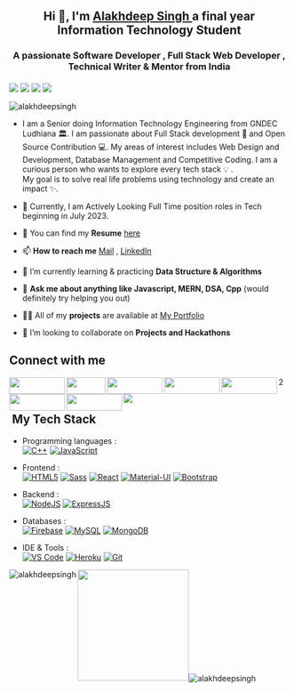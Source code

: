 <h2 align="center"> Hi 👋, I'm <a href="https://alakhdeepsingh.github.io/Portfolio/" target="blank">Alakhdeep Singh </a> a final year Information Technology Student</h2>
<h3 align="center">A passionate Software Developer , Full Stack Web Developer , Technical Writer & Mentor from India</h3>

#### 
<img src="https://img.shields.io/badge/-Fullstack%20Developer-blue?&style=for-the-badge"/>    <img src="https://img.shields.io/badge/-Frontend%20 ReactJS Developer-red?&style=for-the-badge"/>  <img src="https://img.shields.io/badge/-JavaScript%20Developer-yellow?&style=for-the-badge"/>    <img src="https://img.shields.io/badge/-Backend Developer-green?&style=for-the-badge"/>
<!-- <img src="https://img.shields.io/badge/-DataStructures & Algorithms-green?&style=for-the-badge"/> -->

<p align="left"> <img src="https://komarev.com/ghpvc/?username=alakhdeepsingh&label=Profile%20views&color=0e75b6&style=flat" alt="alakhdeepsingh" /> </p>          
 
- I am a Senior doing Information Technology Engineering from GNDEC Ludhiana 🏛️. I am passionate about Full Stack development 🚀 and Open Source Contribution 💻. My areas of interest includes Web Design and Development, Database Management and Competitive Coding. I am a curious person who wants to explore every tech stack 💡 .                                           
My goal is to solve real life problems using technology and create an impact ✨.

- 🔷 Currently, I am Actively Looking Full Time position roles in Tech beginning in July 2023.

- 📓 You can find my **Resume** [here](https://drive.google.com/file/d/1u0aWMyN90tWQxr9ufeT5dhHYbltXwI15/view)

- 📫 **How to reach me** [Mail](mailto:alakhdeepsingh773@gmail.com) , [LinkedIn](https://linkedin.com/in/alakhdeepsingh)

- 🌱 I’m currently learning & practicing **Data Structure & Algorithms**

- 💬 **Ask me about anything like Javascript, MERN, DSA, Cpp** (would definitely try helping you out)    

- 👨‍💻 All of my **projects** are available at [My Portfolio](https://alakhdeepsingh.github.io/Portfolio/) 
 
- 🤝 I’m looking to collaborate on **Projects and Hackathons**


<!-- <h3 align="left">Connect with me:</h3>
<p align="left">
 
 <a href="https://linkedin.com/in/alakhdeepsingh" target="blank"><img align="center" src="https://raw.githubusercontent.com/rahuldkjain/github-profile-readme-generator/master/src/images/icons/Social/linked-in-alt.svg" alt="alakhdeepsingh" height="30" width="40" /></a>
 <a href="https://www.hackerrank.com/alakhdeep_7321" target="blank"><img align="center" src="https://raw.githubusercontent.com/rahuldkjain/github-profile-readme-generator/master/src/images/icons/Social/hackerrank.svg" alt="alakhdeep_7321" height="30" width="40" /></a>
 <a href="https://www.leetcode.com/coderking773/" target="blank"><img align="center" src="https://raw.githubusercontent.com/rahuldkjain/github-profile-readme-generator/master/src/images/icons/Social/leet-code.svg" alt="coderking773/" height="30" width="40" /></a>
<a href="https://auth.geeksforgeeks.org/user/alakhdeep/practice" target="blank"><img align="center" src="https://raw.githubusercontent.com/rahuldkjain/github-profile-readme-generator/master/src/images/icons/Social/geeks-for-geeks.svg" alt="alakhdeep/practice" height="30" width="40" /> 
<a href="https://www.credly.com/users/alakhdeep-singh.615bab6d/badges" target="blank"><img align="center" src="https://github.com/Alakhdeepsingh/Alakhdeepsingh/blob/main/credly.png" alt="alakhdeeps" height="30" width="40" /></a>
<a href="https://medium.com/@alakhdeepsingh" target="blank"><img align="center" src="https://raw.githubusercontent.com/rahuldkjain/github-profile-readme-generator/master/src/images/icons/Social/medium.svg" alt="alakhdeepsingh" height="30" width="40" /></a><a href="https://dev.to/alakhdeeps" target="blank"><img align="center" src="https://raw.githubusercontent.com/rahuldkjain/github-profile-readme-generator/master/src/images/icons/Social/devto.svg" alt="alakhdeeps" height="30" width="40" /></a>
<a href="https://www.youtube.com/channel/UC9N16ZFWsylapMikGovqjkQ" target="blank"><img align="center" src="https://raw.githubusercontent.com/rahuldkjain/github-profile-readme-generator/master/src/images/icons/Social/youtube.svg" alt="dryruncode" height="30" width="40" /></a>
 -->
 
 ## Connect with me 



<a href="https://www.linkedin.com/in/alakhdeepsingh/" target="blank" >
<img align="left" src="https://img.shields.io/badge/LinkedIn-0077B5?style=for-the-badge&logo=linkedin&logoColor=white" height="30" width="100"/> 
 </a>
   <a href="mailto:alakhdeepsingh773@gmail.com"> 
    <img align="left"src="https://img.shields.io/badge/Gmail-D14836?style=for-the-badge&logo=gmail&logoColor=white"  height="30" width="70"/>
  </a>2
<a href="https://www.hackerrank.com/alakhdeep_7321" target="blank" >
    <img align="left" src="https://img.shields.io/badge/Hackerrank-darkgreen?style=for-the-badge&logo=hackerrank&logoColor=white"  height="30" width="100"/>
  </a>
  <a href="https://www.leetcode.com/coderking773/" target="_blank">
    <img align="left"  src="https://img.shields.io/badge/Leetcode-yellow?style=for-the-badge&logo=leetcode&logoColor=white"  height="30" width="100"/>
  </a>
  <a href="https://auth.geeksforgeeks.org/user/alakhdeep/practice">
    <img align="left"  src="https://img.shields.io/badge/GeeksforGeeks-darkgreen?style=for-the-badge&logo=geeksforgeeks&logoColor=white" height="30" width="100"/>
  </a>
  <a href="https://www.youtube.com/channel/UC9N16ZFWsylapMikGovqjkQ">
    <img align="left"src="https://img.shields.io/badge/youtube-red?style=for-the-badge&logo=youtube&logoColor=white" height="30" width="100"/>
  </a>
 <a href="https://medium.com/@alakhdeepsingh">
    <img align="left"src="https://img.shields.io/badge/medium-0A0A0A?style=for-the-badge&logo=medium&logoColor=white" height="30" width="100"/>
  </a>
  <a href="https://dev.to/prabhkaur301">     <img align="left"src="https://img.shields.io/badge/dev.to-0A0A0A?style=for-the-badge&logo=devdotto&logoColor=white" />   </a>
 <br>
 <br>
<!--  <h2> My Tech Stack</h2> -->

 
 
 <h2> &nbsp;My Tech Stack</h2>

- Programming languages : <br />
    [![C++](https://img.shields.io/badge/C%2B%2B-00599C?style=flat&logo=c%2B%2B&logoColor=white)](https://www.cplusplus.com/)
    [![JavaScript](	https://img.shields.io/badge/JavaScript-F7DF1E?style=flat&logo=javascript&logoColor=black)](https://developer.mozilla.org/en-US/docs/Web/JavaScript) 
    
    
- Frontend : <br />
    [![HTML5](https://img.shields.io/badge/HTML5-E34F26?style=flat&logo=html5&logoColor=white)](https://www.w3.org/html/)
    [![Sass](https://img.shields.io/badge/Sass-CC6699?style=flat&logo=sass&logoColor=white)](https://sass-lang.com/)
    [![React](https://img.shields.io/badge/React-20232A?style=flat&logo=react&logoColor=61DAFB)](https://reactjs.org/)
    [![Material-UI](https://img.shields.io/badge/Material--UI-0081CB?style=flat&logo=material-ui&logoColor=white)](https://material-ui.com/)
    [![Bootstrap](https://img.shields.io/badge/Bootstrap-563D7C?style=flat&logo=bootstrap&logoColor=white)](https://getbootstrap.com)
    
- Backend : <br />
    [![NodeJS](https://img.shields.io/badge/Node.js-43853D?style=flat&logo=node.js&logoColor=white)](https://nodejs.org)
    [![ExpressJS](https://img.shields.io/badge/Express.js-43853D?style=flat&logo=express.js&logoColor=white)](https://expressjs.org)
 
  
- Databases :  <br />
    [![Firebase](https://img.shields.io/badge/-Firebase-2C2D72?style=flat&logo=firebase&logoColor=FFCA28)](https://firebase.google.com/)
    [![MySQL](https://img.shields.io/badge/MySQL-00000F?style=flat&logo=mysql&logoColor=white)](https://www.mysql.com/)
    [![MongoDB](https://img.shields.io/badge/MongoDB-4EA94B?style=flat&logo=mongodb&logoColor=white)](https://www.mongodb.com/)
 
- IDE & Tools : <br />
    [![VS Code](http://img.shields.io/badge/-VS%20Code-5C2D91?style=flat&logo=visual-studio-code&logoColor=white)](https://code.visualstudio.com/)
    [![Heroku](https://img.shields.io/badge/Heroku-430098?style=flat&logo=heroku&logoColor=white)](https://heroku.com)
    [![Git](https://img.shields.io/badge/Git-F05032?style=flat&logo=git&logoColor=white)](https://git-scm.com/)


 
<!-- <h3 align="left">Languages and Tools:</h3>
<p align="left"><a href="https://www.w3.org/html/" target="_blank" rel="noreferrer"> <img src="https://raw.githubusercontent.com/devicons/devicon/master/icons/html5/html5-original-wordmark.svg" alt="html5" width="40" height="40"/> </a><a href="https://www.w3schools.com/css/" target="_blank" rel="noreferrer"> <img src="https://raw.githubusercontent.com/devicons/devicon/master/icons/css3/css3-original-wordmark.svg" alt="css3" width="40" height="40"/> </a> <a href="https://developer.mozilla.org/en-US/docs/Web/JavaScript" target="_blank" rel="noreferrer"> <img src="https://raw.githubusercontent.com/devicons/devicon/master/icons/javascript/javascript-original.svg" alt="javascript" width="40" height="40"/> </a>
<a href="https://getbootstrap.com" target="_blank" rel="noreferrer"> <img src="https://raw.githubusercontent.com/devicons/devicon/master/icons/bootstrap/bootstrap-plain-wordmark.svg" alt="bootstrap" width="40" height="40"/> </a> <a href="https://reactjs.org/" target="_blank" rel="noreferrer"> <img src="https://raw.githubusercontent.com/devicons/devicon/master/icons/react/react-original-wordmark.svg" alt="react" width="40" height="40"/> </a><a href="https://redux.js.org" target="_blank" rel="noreferrer"> <img src="https://raw.githubusercontent.com/devicons/devicon/master/icons/redux/redux-original.svg" alt="redux" width="40" height="40"/> </a> <a href="https://nodejs.org" target="_blank" rel="noreferrer"> <img src="https://raw.githubusercontent.com/devicons/devicon/master/icons/nodejs/nodejs-original-wordmark.svg" alt="nodejs" width="40" height="40"/> </a> <a href="https://expressjs.com" target="_blank" rel="noreferrer"> <img src="https://raw.githubusercontent.com/devicons/devicon/master/icons/express/express-original-wordmark.svg" alt="express" width="40" height="40"/> </a>
  <a href="https://cloudinary.com/" target="_blank" rel="noreferrer"> <img src="https://github.com/Alakhdeepsingh/Alakhdeepsingh/blob/main/cloudinary.png" alt="express" width="40" height="40"/> </a><a href="https://www.mysql.com/" target="_blank" rel="noreferrer"> <img src="https://raw.githubusercontent.com/devicons/devicon/master/icons/mysql/mysql-original-wordmark.svg" alt="mysql" width="40" height="40"/> </a><a href="https://www.mongodb.com/" target="_blank" rel="noreferrer"> <img src="https://raw.githubusercontent.com/devicons/devicon/master/icons/mongodb/mongodb-original-wordmark.svg" alt="mongodb" width="40" height="40"/> </a> <a href="https://firebase.google.com/" target="_blank" rel="noreferrer"> <img src="https://www.vectorlogo.zone/logos/firebase/firebase-icon.svg" alt="firebase" width="40" height="40"/> </a><a href="https://heroku.com" target="_blank" rel="noreferrer"> <img src="https://www.vectorlogo.zone/logos/heroku/heroku-icon.svg" alt="heroku" width="40" height="40"/> </a><a href="https://postman.com" target="_blank" rel="noreferrer"> <img src="https://www.vectorlogo.zone/logos/getpostman/getpostman-icon.svg" alt="postman" width="40" height="40"/> </a><a href="https://git-scm.com/" target="_blank" rel="noreferrer"> <img src="https://www.vectorlogo.zone/logos/git-scm/git-scm-icon.svg" alt="git" width="40" height="40"/> </a><a href="https://www.w3schools.com/cpp/" target="_blank" rel="noreferrer"> <img src="https://raw.githubusercontent.com/devicons/devicon/master/icons/cplusplus/cplusplus-original.svg" alt="cplusplus" width="40" height="40"/> </a><a href="https://www.redhat.com/en/topics/api/what-is-a-rest-api" target="_blank" rel="noreferrer"> <img src=https://github.com/Alakhdeepsingh/Alakhdeepsingh/blob/main/restapi.png alt="restapi" width="40" height="40"/> </a><a href="https://michalsnik.github.io/aos/" target="_blank" rel="noreferrer"> <img src="https://github.com/Alakhdeepsingh/Alakhdeepsingh/blob/main/animate%20on%20scroll.png" width="50" height="40"/> 
</a> -->
<img align="left" src="https://github-readme-stats.vercel.app/api/top-langs?username=alakhdeepsingh&show_icons=true&locale=en&layout=compact" alt="alakhdeepsingh" />
 <img height="200em" src="https://github-readme-stats.vercel.app/api?username=Alakhdeepsingh&theme=buefy&show_icons=true" /><img align="center" src="https://github-readme-streak-stats.herokuapp.com/?user=alakhdeepsingh&" alt="alakhdeepsingh" />
 
